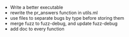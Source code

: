 
- Write a better executable
- rewrite the pr_answers function in utils.ml
- use files to separate bugs by type before storing them
- merge fuzz to fuzz-debug, and update fuzz-debug
- add doc to every function
